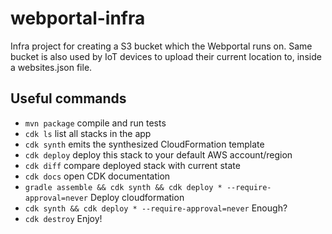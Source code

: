 # webportal-infra

Infra project for creating a S3 bucket which the Webportal runs on.
Same bucket is also used by IoT devices to upload their current location to, inside a websites.json file.

## Useful commands

 * `mvn package`     compile and run tests
 * `cdk ls`          list all stacks in the app
 * `cdk synth`       emits the synthesized CloudFormation template
 * `cdk deploy`      deploy this stack to your default AWS account/region
 * `cdk diff`        compare deployed stack with current state
 * `cdk docs`        open CDK documentation
 * `gradle assemble && cdk synth && cdk deploy * --require-approval=never` Deploy cloudformation
 * `cdk synth && cdk deploy * --require-approval=never` Enough?
 * `cdk destroy`
Enjoy!
